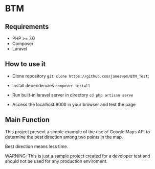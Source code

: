 # BTM

## Requirements

 - PHP >= 7.0
 - Composer
 - Laravel
 
## How to use it

 - Clone repository
    `git clone https://github.com/jameswpm/BTM_Test`;
 
 - Install dependencies
    `composer install`
    
 - Run built-in laravel server in directory
    `cd php artisan serve`
    
 - Access the localhost:8000 in your browser and test the page
 
 ## Main Function
 

 This project present a simple example of the use of Google Maps API to determine the best direction among two points in the map. 
 
 Best direction means less time.
 
 WARNING: This is just a sample project created for a developer test and should not be used for any production enviroment.